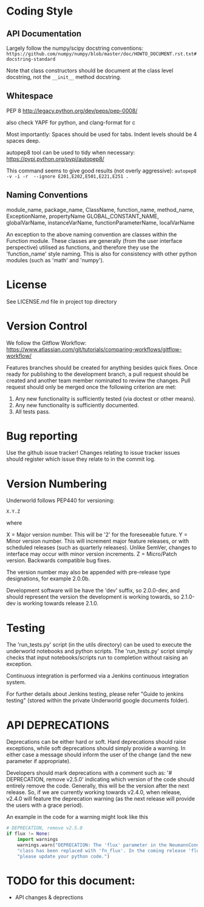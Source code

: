 Coding Style
============

API Documentation
-----------------
Largely follow the numpy/scipy docstring conventions:
`https://github.com/numpy/numpy/blob/master/doc/HOWTO_DOCUMENT.rst.txt#docstring-standard`

Note that class constructors should be document at the class level docstring,
not the `__init__` method docstring.


Whitespace
----------
PEP 8
http://legacy.python.org/dev/peps/pep-0008/

also check YAPF for python, and clang-format for c

Most importantly:
Spaces should be used for tabs.
Indent levels should be 4 spaces deep.

autopep8 tool can be used to tidy when necessary:
https://pypi.python.org/pypi/autopep8/

This command seems to give good results (not overly aggressive):
`autopep8 -v -i -r  --ignore E201,E202,E501,E221,E251 .`


Naming Conventions
-----------------
module_name, package_name, ClassName, function_name, method_name, ExceptionName, propertyName
GLOBAL_CONSTANT_NAME, globalVarName, instanceVarName, functionParameterName, localVarName

An exception to the above naming convention are classes within the Function module. These
classes are generally (from the user interface perspective) utilised as functions, and
therefore they use the 'function_name' style naming. This is also for consistency with
other python modules (such as 'math' and 'numpy').


License
=======
See LICENSE.md file in project top directory


Version Control
===============

We follow the Gitflow Workflow:
https://www.atlassian.com/git/tutorials/comparing-workflows/gitflow-workflow/

Features branches should be created for anything besides quick fixes. Once ready for
publishing to the development branch, a pull request should be created and another
team member nominated to review the changes. Pull request should only be merged
once the following criterion are met:
   1. Any new functionality is sufficiently tested (via doctest or other means).
   2. Any new functionality is sufficiently documented.
   3. All tests pass.
   

Bug reporting
=============

Use the github issue tracker! Changes relating to issue tracker issues should register
which issue they relate to in the commit log.

Version Numbering
=================
Underworld follows PEP440 for versioning:

`X.Y.Z`

where

X = Major version number. This will be '2' for the foreseeable future.
Y = Minor version number. This will increment major feature releases, or with scheduled
    releases (such as quarterly releases).  Unlike SemVer, changes to interface
    may occur with minor version increments.
Z = Micro/Patch version. Backwards compatible bug fixes.

The version number may also be appended with pre-release type designations, for
example 2.0.0b.

Development software will be have the 'dev' suffix, so 2.0.0-dev, and should 
represent the version the development is working towards, so 2.1.0-dev is working
towards release 2.1.0. 

Testing
=======

The 'run_tests.py' script (in the utils directory) can be used to execute the 
underworld notebooks and python scripts. The 'run_tests.py' script simply checks 
that input notebooks/scripts run to completion without raising an exception. 

Continuous integration is performed via a Jenkins continuous integration system.

For further details about Jenkins testing, please refer "Guide to jenkins 
testing" (stored within the private Underworld google documents folder).


API DEPRECATIONS
================

Deprecations can be either hard or soft. Hard deprecations should raise exceptions, 
while soft deprecations should simply provide a warning. In either case a message should inform
the user of the change (and the new parameter if appropriate).  

Developers should mark deprecations with a comment such as:
'# DEPRECATION, remove v2.5.0'
indicating which version of the code should entirely remove the code. Generally,
this will be the version after the next release. So, if we are currently working
towards v2.4.0, when release, v2.4.0 will feature the deprecation warning
(as the next release will provide the users with a grace period).  

An example in the code for a warning might look like this

```python
# DEPRECATION, remove v2.5.0
if flux != None:
    import warnings
    warnings.warn("DEPRECATION: The 'flux' parameter in the NeumannCondition " +
    "class has been replaced with 'fn_flux'. In the coming release 'flux' will be deprecated "+
    "please update your python code.")
```




TODO for this document:
======================
* API changes  & deprections
